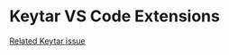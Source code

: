 # Keytar VS Code Extensions

[Related Keytar issue](https://github.com/atom/node-keytar/issues/106)
